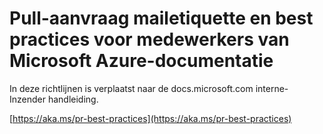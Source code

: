 # <a name="pull-request-etiquette-and-best-practices-for-microsoft-contributors-to-azure-documentation"></a>Pull-aanvraag mailetiquette en best practices voor medewerkers van Microsoft Azure-documentatie

In deze richtlijnen is verplaatst naar de docs.microsoft.com interne-Inzender handleiding.

[https://aka.ms/pr-best-practices](https://aka.ms/pr-best-practices)
